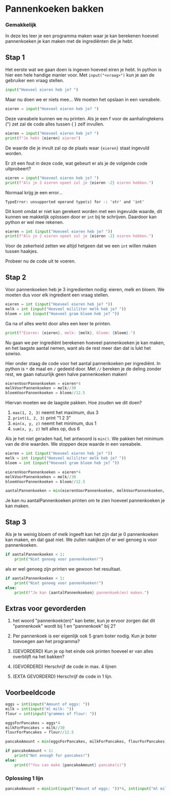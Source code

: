 # Pannenkoeken bakken

### Gemakkelijk

In deze les leer je een programma maken waar je kan berekenen hoeveel pannenkoeken je kan maken met de ingrediënten die je hebt.

## Stap 1

Het eerste wat we gaan doen is ingeven hoeveel eiren je hebt. In python is hier een hele handige manier voor. Met `input("<vraag>")` kun je aan de gebruiker een vraag stellen.

```python
input("Hoeveel eieren heb je? ")
```

Maar nu doen we er niets mee... We moeten het opslaan in een vareabele.

```python
eieren = input("Hoeveel eieren heb je? ")
```

Deze vareabele kunnen we nu printen. Als je een f voor de aanhalingtekens (") zet zal de code alles tussen { } zelf invullen.

```python
eieren = input("Hoeveel eieren heb je? ")
print(f"Je hebt {eieren} eieren")
```

De waarde die je invult zal op de plaats waar `{eieren}` staat ingevuld worden.

Er zit een fout in deze code, wat gebeurt er als je de volgende code uitprobeert?

```python
eieren = input("Hoeveel eieren heb je? ")
print(f"Als je 2 eieren opeet zul je {eieren -2} eieren hebben.")
```

Normaal krijg je een error...

```
TypeError: unsupported operand type(s) for -: 'str' and 'int'
```

Dit komt omdat er niet kan gerekent worden met een ingevulde waarde, dit kunnen we makkelijk oplossen door er `int` bij te schrijven. Daardoor kan python er wel mee rekenen.

```python
eieren = int (input("Hoeveel eieren heb je? "))
print(f"Als je 2 eieren opeet zul je {eieren -2} eieren hebben.")
```

Voor de zekerheid zetten we altijd hetgeen dat we een `int` willen maken tussen haakjes.

Probeer nu de code uit te voeren.

## Stap 2

Voor pannenkoeken heb je 3 ingredienten nodig: eieren, melk en bloem. We moeten dus voor elk ingredient een vraag stellen.

```python
eieren = int (input("Hoeveel eieren heb je? "))
melk = int (input("Hoeveel mililiter melk heb je? "))
bloem = int (input("Hoeveel gram bloem heb je? "))
```

Ga na of alles werkt door alles een keer te printen.

```python
print(f"Eieren: {eieren}, melk: {melk}, bloem: {bloem}.")
```

Nu gaan we per ingrediënt berekenen hoeveel pannenkoeken je kan maken, en het laagste aantal nemen, want als de rest meer dan dat is lukt het sowiso.

Hier onder staag de code voor het aantal pannenkoeken per ingrediënt. In python is `*` de maal en `/` gedeeld door. Met `//` bereken je de deling zonder rest, we gaan natuurlijk geen halve pannenkoeken maken!

```python
eierenVoorPannenkoeken = eieren*4
melkVoorPannenkoeken = melk//30
bloemVoorPannenkoeken = bloem//12.5
```

Hiervan moeten we de laagste pakken. Hoe zouden we dit doen?

1. `max(1, 2, 3)` neemt het maximum, dus 3
2. `print(1, 2, 3)` print "1 2 3"
3. `min(x, y, z)` neemt het minimum, dus 1
4. `sum(x, y, z)` telt alles op, dus 6

Als je het niet geraden had, het antwoord is `min()`. We pakken het minimum van de drie waarden. We stoppen deze waarde in een vareabele.

```python
eieren = int (input("Hoeveel eieren heb je? "))
melk = int (input("Hoeveel mililiter melk heb je? "))
bloem = int (input("Hoeveel gram bloem heb je? "))

eierenVoorPannenkoeken = eieren*4
melkVoorPannenkoeken = melk//30
bloemVoorPannenkoeken = bloem//12.5

aantalPannenkoeken = min(eierenVoorPannenkoeken, melkVoorPannenkoeken, bloemVoorPannenkoeken)
```

Je kan nu aantalPannenkoeken printen om te zien hoeveel pannenkoeken je kan maken.

## Stap 3

Als je te weinig bloem of melk ingeeft kan het zijn dat je 0 pannenkoeken kan maken, en dat gaat niet. We zullen nakijken of er wel genoeg is voor pannenkoeken.

```python
if aantalPannenkoeken < 1:
    print("Niet genoeg voor pannenkoeken!")
```

als er wel genoeg zijn printen we gewoon het resultaat.

```python
if aantalPannenkoeken < 1:
    print("Niet genoeg voor pannenkoeken!")
else:
    print(f"Je kan {aantalPannenkoeken} pannenkoek(en) maken.")
```

## Extras voor gevorderden

1. het woord "pannenkoek(en)" kan beter, kun je ervoor zorgen dat dit "pannenkoek" wordt bij 1 en "pannenkoek" bij 2?

2. Per pannenkoek is eer eigenlijk ook 5 gram boter nodig. Kun je boter toevoegen aan het programma?

3. (GEVORDERD) Kun je op het einde ook printen hoeveel er van alles overblijft na het bakken?

4. (GEVORDERD) Herschrijf de code in max. 4 lijnen

5. (EXTA GEVORDERD) Herschrijf de code in 1 lijn.

## Voorbeeldcode

```python
eggs = int(input("Amount of eggs: "))
milk = int(input("ml milk: "))
flour = int(input("grammes of flour: "))

eggsForPancakes = eggs*4
milkForPancakes = milk//30
flourForPancakes = flour//12.5

pancakeAmount = min(eggsForPancakes, milkForPancakes, flourForPancakes)

if pancakeAmount < 1:
    print("Not enough for pancakes!")
else:
    print(f"You can make {pancakeAmount} pancake(s)")


```

### Oplossing 1 lijn

```python
pancakeAmount = min(int(input("Amount of eggs: "))*4, int(input("ml milk: "))//30, int(input("grammes of flour: "))//12.5); print({True: "Not enough for pancakes!", False: f"You can make {pancakeAmount} pancake(s)"}[pancakeAmount < 1])
```

